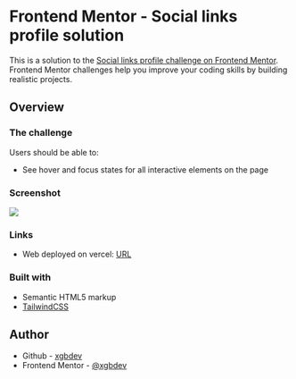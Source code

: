# Frontend Mentor - Social links profile solution

This is a solution to the [Social links profile challenge on Frontend Mentor](https://www.frontendmentor.io/challenges/social-links-profile-UG32l9m6dQ). Frontend Mentor challenges help you improve your coding skills by building realistic projects. 

## Overview

### The challenge

Users should be able to:

- See hover and focus states for all interactive elements on the page

### Screenshot

![](https://img001.prntscr.com/file/img001/YlNdboPPTOeq0krqsOQ0vw.png)

### Links

- Web deployed on vercel: [URL](https://your-live-site-url.com)

### Built with

- Semantic HTML5 markup
- [TailwindCSS](https://tailwindcss.com/)

## Author

- Github - [xgbdev](https://www.github.com/xgbdev)
- Frontend Mentor - [@xgbdev](https://www.frontendmentor.io/profile/xgbdev)